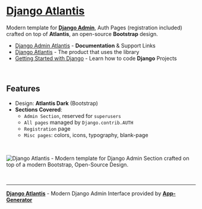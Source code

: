 # [Django Atlantis](https://app-generator.dev/docs/products/django-libs/theme-atlantis.html)

Modern template for **[Django Admin](https://app-generator.dev/docs/products/django-libs/theme-atlantis.html)**, Auth Pages (registration included) crafted on top of **Atlantis**, an open-source **Bootstrap** design.

- [Django Admin Atlantis](https://app-generator.dev/docs/products/django-libs/theme-atlantis.html) - **Documentation** & Support Links
- [Django Atlantis](https://app-generator.dev/product/atlantis-dark/django/) - The product that uses the library
- [Getting Started with Django](https://app-generator.dev/docs/technologies/django/index.html) - Learn how to code **Django** Projects

<br />

## **Features**

- Design: **Atlantis Dark** (Bootstrap)
- **Sections Covered**: 
  - `Admin Section`, reserved for `superusers`
  - `All pages` managed by `Django.contrib.AUTH`
  - `Registration` page
  - `Misc pages`: colors, icons, typography, blank-page 
  
<br />

![Django Atlantis - Modern template for Django Admin Section crafted on top of a modern Bootstrap, Open-Source Design.](https://user-images.githubusercontent.com/51070104/172799909-4cbc8eed-fdde-4408-ab61-123f235212d0.png)

<br />

---
**[Django Atlantis](https://app-generator.dev/docs/products/django-libs/theme-atlantis.html)** - Modern Django Admin Interface provided by **[App-Generator](https://app-generator.dev)**
